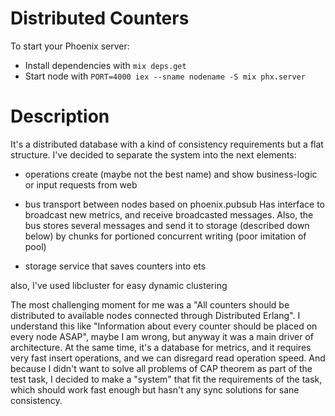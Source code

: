 # Distributed Counters

To start your Phoenix server:

  * Install dependencies with `mix deps.get`
  * Start node with `PORT=4000 iex --sname nodename -S mix phx.server`


# Description

It's a distributed database with a kind of consistency requirements but a flat structure. I've decided to separate the system into the next elements:

 - operations create (maybe not the best name) and show
business-logic or input requests from web

 - bus
transport between nodes based on phoenix.pubsub
Has interface to broadcast new metrics, and receive broadcasted messages. Also, the bus stores several messages and send it to storage (described down below) by chunks for portioned concurrent writing (poor imitation of pool)

- storage
service that saves counters into ets

also, I've used libcluster for easy dynamic clustering

The most challenging moment for me was a "All counters should be distributed to available nodes connected through Distributed Erlang".
I understand this like "Information about every counter should be placed on every node ASAP", maybe I am wrong, but anyway it was a main driver of architecture.
At the same time, it's a database for metrics, and it requires very fast insert operations, and we can disregard read operation speed. And because I didn't want to solve all problems of CAP theorem as part of the test task, I decided to make a "system" that fit the requirements of the task, which should work fast enough but hasn't any sync solutions for sane consistency.